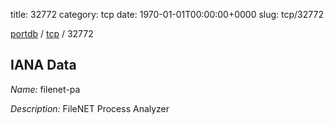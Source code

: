 title: 32772
category: tcp
date: 1970-01-01T00:00:00+0000
slug: tcp/32772

[portdb](/) / [tcp](/category/tcp.html) / 32772


## IANA Data

_Name:_ filenet-pa

_Description:_ FileNET Process Analyzer

